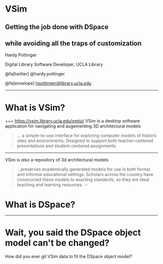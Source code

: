 # VSim
## Getting the job done with DSpace
## while avoiding all the traps of customization

Hardy Pottinger

Digital Library Software Developer, UCLA Library

@fa[twitter] @hardy.pottinger

@fa[envelope] hpottinger@library.ucla.edu

---
# What is VSim?
+++
https://vsim.library.ucla.edu/xmlui/
VSim is a desktop software application for navigating and augementing 3D architectural models
> ... a simple-to-use interface for exploring computer models of historic sites and environments. Designed to support both teacher-centered presentations and student-centered assignments.
---
VSim is *also* a repository of 3d architectural models
> ...preserves academically generated models for use in both formal and informal educational settings. Scholars across the country have constructed these models to exacting standards, so they are ideal teaching and learning resources.
--
# What is DSpace?

---
# Wait, you said the DSpace object model can't be changed?
How did you ever git VSim data to fit the DSpace object model?

